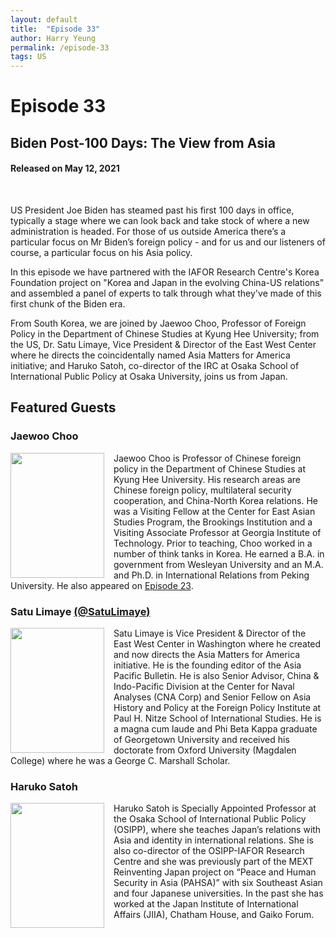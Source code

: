 ```yaml
---
layout: default
title:  "Episode 33"
author: Harry Yeung
permalink: /episode-33
tags: US
---
```


<head>
  <meta name="twitter:card" content="summary" />
  <meta name="twitter:site" content="@AsiaMattersPod" />
  <meta name="twitter:title" content="Episode 33 | Biden Post-100 Days: The View from Asia" />
  <meta name="twitter:description" content="US President Joe Biden has steamed past his first 100 days in office, typically a stage where we can look back and take stock of where a new administration is headed. For those of us outside America there’s a particular focus on Mr Biden’s foreign policy - and for us and our listeners of course, a particular focus on his Asia policy." />
  <meta name="twitter:image" content="https://user-images.githubusercontent.com/67763587/97117453-1b73b880-16c1-11eb-8dfb-30e8781bf66c.png" />

  <title>Episode 33 | Biden Post-100 Days: The View from Asia</title>

  <meta name="description"
  content="US President Joe Biden has steamed past his first 100 days in office, typically a stage where we can look back and take stock of where a new administration is headed. For those of us outside America there’s a particular focus on Mr Biden’s foreign policy - and for us and our listeners of course, a particular focus on his Asia policy.">
</head>

# Episode 33
## Biden Post-100 Days: The View from Asia
#### Released on May 12, 2021

<div id="buzzsprout-player-8507950"></div>
<script src="https://www.buzzsprout.com/699187/8507950-biden-post-100-days-the-view-from-asia.js?container_id=buzzsprout-player-8507950&player=small" type="text/javascript" charset="utf-8"></script>
<br>

US President Joe Biden has steamed past his first 100 days in office, typically a stage where we can look back and take stock of where a new administration is headed. For those of us outside America there’s a particular focus on Mr Biden’s foreign policy - and for us and our listeners of course, a particular focus on his Asia policy.

In this episode we have partnered with the IAFOR Research Centre's Korea Foundation project on "Korea and Japan in the evolving China-US relations" and assembled a panel of experts to talk through what they've made of this first chunk of the Biden era.

From South Korea, we are joined by Jaewoo Choo, Professor of Foreign Policy in the Department of Chinese Studies at Kyung Hee University; from the US, Dr. Satu Limaye, Vice President & Director of the East West Center where he directs the coincidentally named Asia Matters for America initiative; and Haruko Satoh, co-director of the IRC at Osaka School of International Public Policy at Osaka University, joins us from Japan.

## Featured Guests

### Jaewoo Choo

<img src="https://user-images.githubusercontent.com/67763587/100551259-3b544a00-3234-11eb-9d86-14c91d695df1.png"
  style="width:150px;height:200px;margin-right:15px;"
  align="left" />
  <p>Jaewoo Choo is Professor of Chinese foreign policy in the Department of Chinese Studies at Kyung Hee University. His research areas are Chinese foreign policy, multilateral security cooperation, and China-North Korea relations. He was a Visiting Fellow at the Center for East Asian Studies Program, the Brookings Institution and a Visiting Associate Professor at Georgia Institute of Technology. Prior to teaching, Choo worked in a number of think tanks in Korea. He earned a B.A. in government from Wesleyan University and an M.A. and Ph.D. in International Relations from Peking University. He also appeared on <a href="/episode-23">Episode 23</a>.</p>

### Satu Limaye [(@SatuLimaye)](https://twitter.com/SatuLimaye)

<img src="https://user-images.githubusercontent.com/67763587/118087954-3404a100-b37b-11eb-9c8e-703c314cba10.png"
  style="width:150px;height:200px;margin-right:15px;"
  align="left" />
  <p>Satu Limaye is Vice President & Director of the East West Center in Washington where he created and now directs the Asia Matters for America initiative. He is the founding editor of the Asia Pacific Bulletin. He is also Senior Advisor, China & Indo-Pacific Division at the Center for Naval Analyses (CNA Corp) and Senior Fellow on Asia History and Policy at the Foreign Policy Institute at Paul H. Nitze School of International Studies. He is a magna cum laude and Phi Beta Kappa graduate of Georgetown University and received his doctorate from Oxford University (Magdalen College) where he was a George C. Marshall Scholar.</p>

### Haruko Satoh

<img src="https://user-images.githubusercontent.com/67763587/118088101-68785d00-b37b-11eb-88f2-d81c894ccc9c.png"
  style="width:150px;height:200px;margin-right:15px;"
  align="left" />
  <p>Haruko Satoh is Specially Appointed Professor at the Osaka School of International Public Policy (OSIPP), where she teaches Japan’s relations with Asia and identity in international relations. She is also co-director of the OSIPP-IAFOR Research Centre and she was previously part of the MEXT Reinventing Japan project on “Peace and Human Security in Asia (PAHSA)” with six Southeast Asian and four Japanese universities. In the past she has worked at the Japan Institute of International Affairs (JIIA), Chatham House, and Gaiko Forum.</p>
